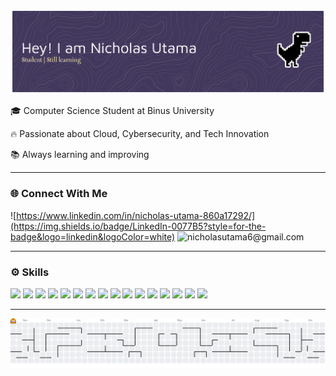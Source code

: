 <!-- ## Hi there! I'm Nicholas Utama 👋 -->

![Nicholas Utama](img/github-header-banner.png)

:mortar_board: Computer Science Student at Binus University

:fire: Passionate about Cloud, Cybersecurity, and Tech Innovation

:books: Always learning and improving

--- 
### :globe_with_meridians: Connect With Me

![https://www.linkedin.com/in/nicholas-utama-860a17292/](https://img.shields.io/badge/LinkedIn-0077B5?style=for-the-badge&logo=linkedin&logoColor=white) ![nicholasutama6@gmail.com](https://img.shields.io/badge/Gmail-D14836?style=for-the-badge&logo=gmail&logoColor=white)

---
### :gear: Skills
<img src="https://img.shields.io/badge/C-00599C?style=for-the-badge&logo=c&logoColor=white" /> <img src="https://img.shields.io/badge/HTML5-E34F26?style=for-the-badge&logo=html5&logoColor=white" /> <img src="https://img.shields.io/badge/CSS3-1572B6?style=for-the-badge&logo=css3&logoColor=w" /> <img src="https://img.shields.io/badge/Go-00ADD8?style=for-the-badge&logo=go&logoColor=white" /> <img src="https://img.shields.io/badge/Python-FFD43B?style=for-the-badge&logo=python&logoColor=blue" /> <img src="https://img.shields.io/badge/JavaScript-323330?style=for-the-badge&logo=javascript&logoColor=F7DF1E" /> <img src="https://img.shields.io/badge/React-20232A?style=for-the-badge&logo=react&logoColor=61DAFB" /> <img src="https://img.shields.io/badge/React_Native-20232A?style=for-the-badge&logo=react&logoColor=61DAFB" /> <img src="https://img.shields.io/badge/Docker-2CA5E0?style=for-the-badge&logo=docker&logoColor=white" /> <img src="https://img.shields.io/badge/VMware-231f20?style=for-the-badge&logo=VMware&logoColor=white" /> <img src="https://img.shields.io/badge/Kali_Linux-557C94?style=for-the-badge&logo=kali-linux&logoColor=white" /> <img src="https://img.shields.io/badge/Ubuntu-E95420?style=for-the-badge&logo=ubuntu&logoColor=white" /> <img src="https://img.shields.io/badge/MySQL-005C84?style=for-the-badge&logo=mysql&logoColor=white" /> <img src="https://img.shields.io/badge/Figma-F24E1E?style=for-the-badge&logo=figma&logoColor=white" /> <img src="https://img.shields.io/badge/Canva-%2300C4CC.svg?&style=for-the-badge&logo=Canva&logoColor=white" /> <img src="https://img.shields.io/badge/GIT-E44C30?style=for-the-badge&logo=git&logoColor=white" />

---

<picture>
  <source media="(prefers-color-scheme: dark)" srcset="https://raw.githubusercontent.com/Nicholas3/Nicholas3/output/pacman-contribution-graph-dark.svg">
  <source media="(prefers-color-scheme: light)" srcset="https://raw.githubusercontent.com/Nicholas3/Nicholas3/output/pacman-contribution-graph.svg">
  <img alt="pacman contribution graph" src="https://raw.githubusercontent.com/Nicholas3/Nicholas3/output/pacman-contribution-graph.svg">
</picture>

